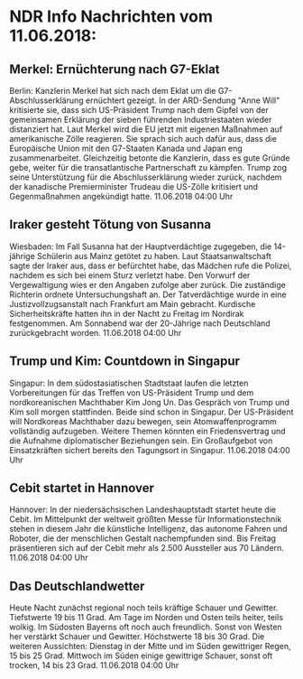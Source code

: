 # NDR Info Nachrichten vom 11.06.2018:


## Merkel: Ernüchterung nach G7-Eklat
Berlin: Kanzlerin Merkel hat sich nach dem Eklat um die G7-Abschlusserklärung ernüchtert gezeigt. In der ARD-Sendung "Anne Will" kritisierte sie, dass sich US-Präsident Trump nach dem Gipfel von der gemeinsamen Erklärung der sieben führenden Industriestaaten wieder distanziert hat. Laut Merkel wird die EU jetzt mit eigenen Maßnahmen auf amerikanische Zölle reagieren. Sie sprach sich auch dafür aus, dass die Europäische Union mit den G7-Staaten Kanada und Japan eng zusammenarbeitet. Gleichzeitig betonte die Kanzlerin, dass es gute Gründe gebe, weiter für die transatlantische Partnerschaft zu kämpfen. Trump zog seine Unterstützung für die Abschlusserklärung wieder zurück, nachdem der kanadische Premierminister Trudeau die US-Zölle kritisiert und Gegenmaßnahmen angekündigt hatte. 11.06.2018 04:00 Uhr 

## Iraker gesteht Tötung von Susanna
Wiesbaden: Im Fall Susanna hat der Hauptverdächtige zugegeben, die 14-jährige Schülerin aus Mainz getötet zu haben. Laut Staatsanwaltschaft sagte der Iraker aus, dass er befürchtet habe, das Mädchen rufe die Polizei, nachdem es sich bei einem Sturz verletzt habe. Den Vorwurf der Vergewaltigung wies er den Angaben zufolge aber zurück. Die zuständige Richterin ordnete Untersuchungshaft an. Der Tatverdächtige wurde in eine Justizvollzugsanstalt nach Frankfurt am Main gebracht. Kurdische Sicherheitskräfte hatten ihn in der Nacht zu Freitag im Nordirak festgenommen. Am Sonnabend war der 20-Jährige nach Deutschland zurückgebracht worden. 11.06.2018 04:00 Uhr 

## Trump und Kim: Countdown in Singapur
Singapur: In dem südostasiatischen Stadtstaat laufen die letzten Vorbereitungen für das Treffen von US-Präsident Trump und dem nordkoreanischen Machthaber Kim Jong Un. Das Gespräch von Trump und Kim soll morgen stattfinden. Beide sind schon in Singapur. Der US-Präsident will Nordkoreas Machthaber dazu bewegen, sein Atomwaffenprogramm vollständig aufzugeben. Weitere Themen könnten ein Friedensvertrag und die Aufnahme diplomatischer Beziehungen sein. Ein Großaufgebot von Einsatzkräften sichert bereits den Tagungsort in Singapur. 11.06.2018 04:00 Uhr 

## Cebit startet in Hannover
Hannover: In der niedersächsischen Landeshauptstadt startet heute die Cebit. Im Mittelpunkt der weltweit größten Messe für Informationstechnik stehen in diesem Jahr die künstliche Intelligenz, das autonome Fahren und Roboter, die der menschlichen Gestalt nachempfunden sind. Bis Freitag präsentieren sich auf der Cebit mehr als 2.500 Aussteller aus 70 Ländern. 11.06.2018 04:00 Uhr 

## Das Deutschlandwetter
Heute Nacht zunächst regional noch teils kräftige Schauer und Gewitter. Tiefstwerte 19 bis 11 Grad. Am Tage im Norden und Osten teils heiter, teils wolkig. Im Südosten Bayerns oft noch auch freundlich. Sonst von Westen her verstärkt Schauer und Gewitter. Höchstwerte 18 bis 30 Grad. Die weiteren Aussichten:
Dienstag in der Mitte und im Süden gewittriger Regen, 15 bis 25 Grad. Mittwoch im Süden einige gewittrige Schauer, sonst oft trocken, 14 bis 23 Grad. 11.06.2018 04:00 Uhr 
